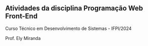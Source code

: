 ## Atividades da disciplina Programação Web Front-End

Curso Técnico em Desenvolvimento de Sistemas - IFPI/2024

Prof. Ely Miranda
